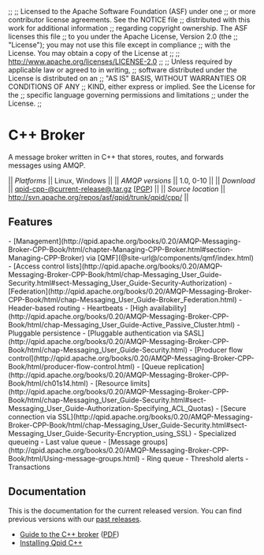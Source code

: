 ;;
;; Licensed to the Apache Software Foundation (ASF) under one
;; or more contributor license agreements.  See the NOTICE file
;; distributed with this work for additional information
;; regarding copyright ownership.  The ASF licenses this file
;; to you under the Apache License, Version 2.0 (the
;; "License"); you may not use this file except in compliance
;; with the License.  You may obtain a copy of the License at
;; 
;;   http://www.apache.org/licenses/LICENSE-2.0
;; 
;; Unless required by applicable law or agreed to in writing,
;; software distributed under the License is distributed on an
;; "AS IS" BASIS, WITHOUT WARRANTIES OR CONDITIONS OF ANY
;; KIND, either express or implied.  See the License for the
;; specific language governing permissions and limitations
;; under the License.
;;

# C++ Broker

A message broker written in C++ that stores, routes, and forwards
messages using AMQP.

  || *Platforms* || Linux, Windows ||
  || *AMQP versions* || 1.0, 0-10 ||
  || *Download* || [qpid-cpp-@current-release@.tar.gz](http://www.apache.org/dyn/closer.cgi/qpid/@current-release@/qpid-cpp-@current-release@.tar.gz) \[[PGP](http://www.apache.org/dist/qpid/@current-release@/qpid-cpp-@current-release@.tar.gz.asc)] ||
  || *Source location* ||  <http://svn.apache.org/repos/asf/qpid/trunk/qpid/cpp/> ||

## Features

<div class="two-column" markdown="1">
 - [Management](http://qpid.apache.org/books/0.20/AMQP-Messaging-Broker-CPP-Book/html/chapter-Managing-CPP-Broker.html#section-Managing-CPP-Broker) via [QMF](@site-url@/components/qmf/index.html)
 - [Access control lists](http://qpid.apache.org/books/0.20/AMQP-Messaging-Broker-CPP-Book/html/chap-Messaging_User_Guide-Security.html#sect-Messaging_User_Guide-Security-Authorization)
 - [Federation](http://qpid.apache.org/books/0.20/AMQP-Messaging-Broker-CPP-Book/html/chap-Messaging_User_Guide-Broker_Federation.html)
 - Header-based routing
 - Heartbeats
 - [High availability](http://qpid.apache.org/books/0.20/AMQP-Messaging-Broker-CPP-Book/html/chap-Messaging_User_Guide-Active_Passive_Cluster.html)
 - Pluggable persistence
 - [Pluggable authentication via SASL](http://qpid.apache.org/books/0.20/AMQP-Messaging-Broker-CPP-Book/html/chap-Messaging_User_Guide-Security.html)
 - [Producer flow control](http://qpid.apache.org/books/0.20/AMQP-Messaging-Broker-CPP-Book/html/producer-flow-control.html)
 - [Queue replication](http://qpid.apache.org/books/0.20/AMQP-Messaging-Broker-CPP-Book/html/ch01s14.html)
 - [Resource limits](http://qpid.apache.org/books/0.20/AMQP-Messaging-Broker-CPP-Book/html/chap-Messaging_User_Guide-Security.html#sect-Messaging_User_Guide-Authorization-Specifying_ACL_Quotas)
 - [Secure connection via SSL](http://qpid.apache.org/books/0.20/AMQP-Messaging-Broker-CPP-Book/html/chap-Messaging_User_Guide-Security.html#sect-Messaging_User_Guide-Security-Encryption_using_SSL)
 - Specialized queueing
   - Last value queue
   - [Message groups](http://qpid.apache.org/books/0.20/AMQP-Messaging-Broker-CPP-Book/html/Using-message-groups.html)
   - Ring queue
 - Threshold alerts
 - Transactions
</div>

## Documentation

This is the documentation for the current released version.  You can
find previous versions with our
[past releases](@site-url@/releases/index.html#past-releases).

 - [Guide to the C++ broker](http://qpid.apache.org/books/@current-release@/AMQP-Messaging-Broker-CPP-Book/html/index.html) ([PDF](http://qpid.apache.org/books/@current-release@/AMQP-Messaging-Broker-CPP-Book/pdf/AMQP-Messaging-Broker-CPP-Book.pdf))
 - [Installing Qpid C++](http://svn.apache.org/repos/asf/qpid/tags/@current-release@/qpid/cpp/INSTALL)
